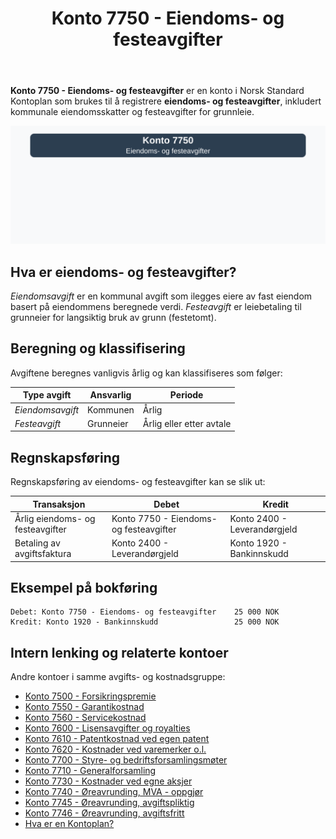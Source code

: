 ﻿---
title: "Konto 7750 - Eiendoms- og festeavgifter"
seoTitle: "7750-eiendoms-og-festeavgifter"
description: '**Konto 7750 - Eiendoms- og festeavgifter** er en konto i Norsk Standard Kontoplan som brukes til å registrere **eiendoms- og festeavgifter**, inkludert kommun...'
---

**Konto 7750 - Eiendoms- og festeavgifter** er en konto i Norsk Standard Kontoplan som brukes til å registrere **eiendoms- og festeavgifter**, inkludert kommunale eiendomsskatter og festeavgifter for grunnleie.

![Illustrasjon av konto 7750 Eiendoms- og festeavgifter](7750-eiendoms-og-festeavgifter-image.svg)

## Hva er eiendoms- og festeavgifter?

*Eiendomsavgift* er en kommunal avgift som ilegges eiere av fast eiendom basert på eiendommens beregnede verdi.
*Festeavgift* er leiebetaling til grunneier for langsiktig bruk av grunn (festetomt).

## Beregning og klassifisering

Avgiftene beregnes vanligvis årlig og kan klassifiseres som følger:

| Type avgift         | Ansvarlig           | Periode                     |
|---------------------|---------------------|-----------------------------|
| *Eiendomsavgift*    | Kommunen            | Årlig                       |
| *Festeavgift*       | Grunneier           | Årlig eller etter avtale     |

## Regnskapsføring

Regnskapsføring av eiendoms- og festeavgifter kan se slik ut:

| Transaksjon                          | Debet                                | Kredit                       |
|--------------------------------------|--------------------------------------|------------------------------|
| Årlig eiendoms- og festeavgifter     | Konto 7750 - Eiendoms- og festeavgifter | Konto 2400 - Leverandørgjeld |
| Betaling av avgiftsfaktura           | Konto 2400 - Leverandørgjeld          | Konto 1920 - Bankinnskudd     |

## Eksempel på bokføring

```plaintext
Debet: Konto 7750 - Eiendoms- og festeavgifter    25 000 NOK
Kredit: Konto 1920 - Bankinnskudd                 25 000 NOK
```

## Intern lenking og relaterte kontoer

Andre kontoer i samme avgifts- og kostnadsgruppe:

* [Konto 7500 - Forsikringspremie](/blogs/kontoplan/7500-forsikringspremie "Konto 7500 - Forsikringspremie")
* [Konto 7550 - Garantikostnad](/blogs/kontoplan/7550-garantikostnad "Konto 7550 - Garantikostnad")
* [Konto 7560 - Servicekostnad](/blogs/kontoplan/7560-servicekostnad "Konto 7560 - Servicekostnad")
* [Konto 7600 - Lisensavgifter og royalties](/blogs/kontoplan/7600-lisensavgifter-og-royalties "Konto 7600 - Lisensavgifter og royalties")
* [Konto 7610 - Patentkostnad ved egen patent](/blogs/kontoplan/7610-patentkostnad-ved-egen-patent "Konto 7610 - Patentkostnad ved egen patent")
* [Konto 7620 - Kostnader ved varemerker o.l.](/blogs/kontoplan/7620-kostnader-ved-varemerker-o-l "Konto 7620 - Kostnader ved varemerker o.l.")
* [Konto 7700 - Styre- og bedriftsforsamlingsmøter](/blogs/kontoplan/7700-styre-og-bedriftsforsamlingsmoter "Konto 7700 - Styre- og bedriftsforsamlingsmøter")
* [Konto 7710 - Generalforsamling](/blogs/kontoplan/7710-generalforsamling "Konto 7710 - Generalforsamling")
* [Konto 7730 - Kostnader ved egne aksjer](/blogs/kontoplan/7730-kostnader-ved-egne-aksjer "Konto 7730 - Kostnader ved egne aksjer")
* [Konto 7740 - Øreavrunding, MVA - oppgjør](/blogs/kontoplan/7740-oreavrunding-mva-oppgjor "Konto 7740 - Øreavrunding, MVA - oppgjør")
* [Konto 7745 - Øreavrunding, avgiftspliktig](/blogs/kontoplan/7745-oreavrunding-avgiftspliktig "Konto 7745 - Øreavrunding, avgiftspliktig")
* [Konto 7746 - Øreavrunding, avgiftsfritt](/blogs/kontoplan/7746-oreavrunding-avgiftsfritt "Konto 7746 - Øreavrunding, avgiftsfritt")
* [Hva er en Kontoplan?](/blogs/regnskap/hva-er-kontoplan "Hva er en Kontoplan? Komplett Guide til Kontoplaner i Norsk Regnskap")






